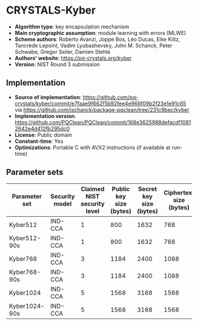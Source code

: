 CRYSTALS-Kyber
==============

- **Algorithm type**: key encapsulation mechanism
- **Main cryptographic assumption**: module learning with errors (MLWE)
- **Scheme authors**: Roberto Avanzi, Joppe Bos, Léo Ducas, Eike Kiltz, Tancrède Lepoint, Vadim Lyubashevsky, John M. Schanck, Peter Schwabe, Gregor Seiler, Damien Stehle
- **Authors' website**: https://pq-crystals.org/kyber
- **Version**: NIST Round 3 submission

Implementation
--------------

- **Source of implementation**: https://github.com/pq-crystals/kyber/commit/e7faae9f662f5b92fee4e966f09b2f23e1e91c65 via https://github.com/jschanck/package-pqclean/tree/231c9bec/kyber
- **Implementation version**: https://github.com/PQClean/PQClean/commit/168e3625988defacdf10812642e4d412fb295dc0
- **License**: Public domain
- **Constant-time**: Yes
- **Optimizations**: Portable C with AVX2 instructions (if available at run-time)

Parameter sets
--------------

| Parameter set | Security model | Claimed NIST security level | Public key size (bytes) | Secret key size (bytes) | Ciphertext size (bytes) | Shared secret size (bytes) |
|---------------|----------------|-----------------------------|-------------------------|-------------------------|-------------------------|----------------------------|
| Kyber512      | IND-CCA        | 1                           | 800                     | 1632                    | 768                     | 32                         |
| Kyber512-90s  | IND-CCA        | 1                           | 800                     | 1632                    | 768                     | 32                         |
| Kyber768      | IND-CCA        | 3                           | 1184                    | 2400                    | 1088                    | 32                         |
| Kyber768-90s  | IND-CCA        | 3                           | 1184                    | 2400                    | 1088                    | 32                         |
| Kyber1024     | IND-CCA        | 5                           | 1568                    | 3168                    | 1568                    | 32                         |
| Kyber1024-90s | IND-CCA        | 5                           | 1568                    | 3168                    | 1568                    | 32                         |
